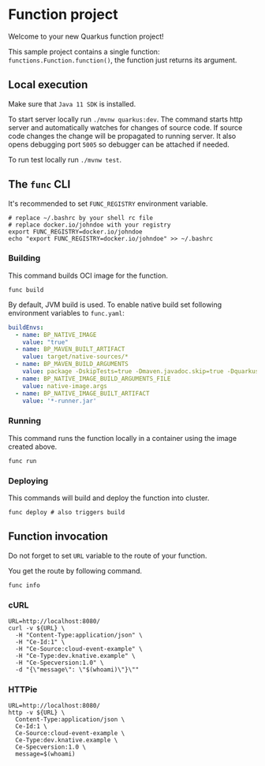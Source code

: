 # Function project

Welcome to your new Quarkus function project!

This sample project contains a single function: `functions.Function.function()`,
the function just returns its argument.

## Local execution
Make sure that `Java 11 SDK` is installed.

To start server locally run `./mvnw quarkus:dev`.
The command starts http server and automatically watches for changes of source code.
If source code changes the change will be propagated to running server. It also opens debugging port `5005`
so debugger can be attached if needed.

To run test locally run `./mvnw test`.

## The `func` CLI

It's recommended to set `FUNC_REGISTRY` environment variable.
```shell script
# replace ~/.bashrc by your shell rc file
# replace docker.io/johndoe with your registry
export FUNC_REGISTRY=docker.io/johndoe
echo "export FUNC_REGISTRY=docker.io/johndoe" >> ~/.bashrc 
```

### Building

This command builds OCI image for the function.

```shell script
func build
```

By default, JVM build is used.
To enable native build set following environment variables to `func.yaml`:
```yaml
buildEnvs:
  - name: BP_NATIVE_IMAGE
    value: "true"
  - name: BP_MAVEN_BUILT_ARTIFACT
    value: target/native-sources/*
  - name: BP_MAVEN_BUILD_ARGUMENTS
    value: package -DskipTests=true -Dmaven.javadoc.skip=true -Dquarkus.package.type=native-sources
  - name: BP_NATIVE_IMAGE_BUILD_ARGUMENTS_FILE
    value: native-image.args
  - name: BP_NATIVE_IMAGE_BUILT_ARTIFACT
    value: '*-runner.jar'
```

### Running

This command runs the function locally in a container
using the image created above.
```shell script
func run
```

### Deploying

This commands will build and deploy the function into cluster.

```shell script
func deploy # also triggers build
```

## Function invocation

Do not forget to set `URL` variable to the route of your function.

You get the route by following command.
```shell script
func info
```

### cURL

```shell script
URL=http://localhost:8080/
curl -v ${URL} \
  -H "Content-Type:application/json" \
  -H "Ce-Id:1" \
  -H "Ce-Source:cloud-event-example" \
  -H "Ce-Type:dev.knative.example" \
  -H "Ce-Specversion:1.0" \
  -d "{\"message\": \"$(whoami)\"}\""
```

### HTTPie

```shell script
URL=http://localhost:8080/
http -v ${URL} \
  Content-Type:application/json \
  Ce-Id:1 \
  Ce-Source:cloud-event-example \
  Ce-Type:dev.knative.example \
  Ce-Specversion:1.0 \
  message=$(whoami)
```
